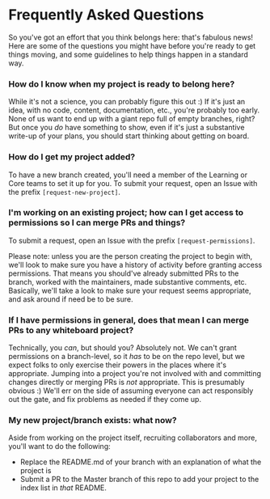 # Frequently Asked Questions

So you've got an effort that you think belongs here: that's fabulous news! Here are some of the questions you might have before you're ready to get things moving, and some guidelines to help things happen in a standard way.

### How do I know when my project is ready to belong here?

While it's not a science, you can probably figure this out :) If it's just an idea, with no code, content, documentation, etc., you're probably too early. None of us want to end up with a giant repo full of empty branches, right?
But once you _do_ have something to show, even if it's just a substantive write-up of your plans, you should start thinking about getting on board. 

### How do I get my project added?

To have a new branch created, you'll need a member of the Learning or Core teams to set it up for you. To submit your request, open an Issue with the prefix `[request-new-project]`.

### I'm working on an existing project; how can I get access to permissions so I can merge PRs and things?

To submit a request, open an Issue with the prefix `[request-permissions]`. 

Please note: unless you are the person creating the project to begin with, we'll look to make sure you have a history of activity before granting access permissions. That means you should've already submitted PRs to the branch, worked with the maintainers, made substantive comments, etc. 
Basically, we'll take a look to make sure your request seems appropriate, and ask around if need be to be sure.

### If I have permissions in general, does that mean I can merge PRs to any whiteboard project?

Technically, you _can_, but should you? Absolutely not. We can't grant permissions on a branch-level, so it _has_ to be on the repo level, but we expect folks to only exercise their powers in the places where it's appropriate. Jumping into a project you're not involved with and committing changes directly or merging PRs is _not_ appropriate. This is presumably obvious :) We'll err on the side of assuming everyone can act responsibly out the gate, and fix problems as needed if they come up.

### My new project/branch exists: what now?

Aside from working on the project itself, recruiting collaborators and more, you'll want to do the following:

* Replace the README.md of your branch with an explanation of what the project is
* Submit a PR to the Master branch of this repo to add your project to the index list in _that_ README.
